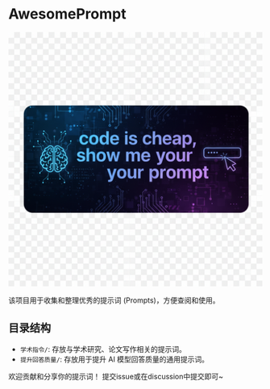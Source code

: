 # AwesomePrompt

![code is cheap, show me your prompt](code-is-cheap.png)

该项目用于收集和整理优秀的提示词 (Prompts)，方便查阅和使用。

## 目录结构

- `学术指令/`: 存放与学术研究、论文写作相关的提示词。
- `提升回答质量/`: 存放用于提升 AI 模型回答质量的通用提示词。

欢迎贡献和分享你的提示词！ 
提交issue或在discussion中提交即可~
